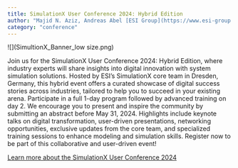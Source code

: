 ```yaml
---
title: SimulationX User Conference 2024: Hybrid Edition
author: "Majid N. Aziz, Andreas Abel [ESI Group](https://www.esi-group.com/)"
category: "conference"
---
```


![](SimultionX_Banner_low size.png)

Join us for the SimulationX User Conference 2024: Hybrid Edition, where industry experts will share insights into digital innovation with system simulation solutions. Hosted by ESI’s SimulationX core team in Dresden, Germany, this hybrid event offers a curated showcase of digital success stories across industries, tailored to help you to succeed in your existing arena. Participate in a full 1-day program followed by advanced training on day 2. We encourage you to present and inspire the community by submitting an abstract before May 31, 2024. Highlights include keynote talks on digital transformation, user-driven presentations, networking opportunities, exclusive updates from the core team, and specialized training sessions to enhance modeling and simulation skills. Register now to be part of this collaborative and user-driven event!

[Learn more about the SimulationX User Conference 2024](http://www.esi-group.com/SimulationX2024)
